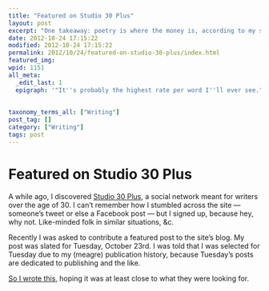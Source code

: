 ```yaml
---
title: "Featured on Studio 30 Plus"
layout: post
excerpt: "One takeaway: poetry is where the money is, according to my single data point on the topic."
date: 2012-10-24 17:15:22
modified: 2012-10-24 17:15:22
permalink: 2012/10/24/featured-on-studio-30-plus/index.html
featured_img: 
wpid: 1151
all_meta: 
  _edit_last: 1
  epigraph: '"It''s probably the highest rate per word I''ll ever see."'
  
  
taxonomy_terms_all: ["Writing"]
post_tag: []
category: ["Writing"]
tags: post
---
```


# Featured on Studio 30 Plus

A while ago, I discovered [Studio 30 Plus](http://studio30plus.com/), a social network meant for writers over the age of 30. I can’t remember how I stumbled across the site — someone’s tweet or else a Facebook post — but I signed up, because hey, why not. Like-minded folk in similar situations, &amp;c.

Recently I was asked to contribute a featured post to the site’s blog. My post was slated for Tuesday, October 23rd. I was told that I was selected for Tuesday due to my (meagre) publication history, because Tuesday’s posts are dedicated to publishing and the like.

[So I wrote this](http://studio30plus.com/profiles/blogs/published), hoping it was at least close to what they were looking for.
